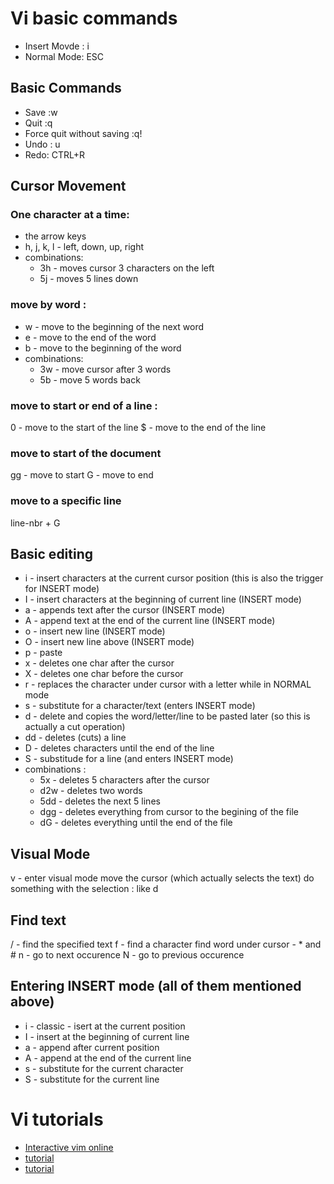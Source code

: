 # Vi basic commands
* Insert Movde : i
* Normal Mode: ESC

## Basic Commands 
* Save :w
* Quit :q
* Force quit without saving :q!
* Undo : u
* Redo: CTRL+R

## Cursor Movement

### One character at a time: 
* the arrow keys 
* h, j, k, l - left, down, up, right 
* combinations: 
   * 3h - moves cursor 3 characters on the left
   * 5j - moves 5 lines down

### move by word :
* w - move to the beginning of the next word 
* e - move to the end of the word
* b - move to the beginning of the word
* combinations: 
   * 3w - move cursor after 3 words 
   * 5b - move 5 words back

### move to start or end of a line : 
0 - move to the start of the line
$ - move to the end of the line 

### move to start of the document
gg - move to start
G - move to end 

### move to a specific line 
line-nbr + G

## Basic editing
* i - insert characters at the current cursor position (this is also the trigger for INSERT mode)
* I - insert characters at the beginning of current line (INSERT mode)
* a - appends text after the cursor (INSERT mode) 
* A - append text at the end of the current line (INSERT mode)
* o - insert new line (INSERT mode)
* O - insert new line above (INSERT mode)
* p - paste
* x - deletes one char after the cursor
* X - deletes one char before the cursor
* r - replaces the character under cursor with a letter while in NORMAL mode 
* s - substitute for a character/text (enters INSERT mode)
* d - delete and copies the word/letter/line to be pasted later (so this is actually a cut operation)  
* dd - deletes (cuts) a line
* D - deletes characters until the end of the line
* S - substitude for a line (and enters INSERT mode)
* combinations : 
    * 5x - deletes 5 characters after the cursor 
    * d2w -  deletes two words 
    * 5dd - deletes the next 5 lines
    * dgg - deletes everything from cursor to the begining of the file
    * dG - deletes everything until the end of the file

## Visual Mode 
v - enter visual mode
move the cursor (which actually selects the text) 
do something with the selection : like d 

## Find text
/ - find the specified text
f - find a character
find word under cursor - * and #
n - go to next occurence 
N - go to previous occurence

## Entering INSERT mode (all of them mentioned above) 
* i - classic - isert at the current position
* I - insert at the beginning of current line
* a - append after current position
* A - append at the end of the current line
* s - substitute for the current character
* S - substitute for the current line

# Vi tutorials
* [Interactive vim online](https://www.openvim.com/)
* [tutorial](http://www.washington.edu/computing/unix/vi.html)
* [tutorial](http://vim.wikia.com/wiki/Tutorial)
